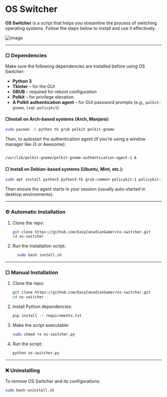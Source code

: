 # OS Switcher

**OS Switcher** is a script that helps you streamline the process of switching operating systems. Follow the steps below to install and use it effectively.

![image](https://i.imgur.com/smwCwnb.gif)

---

### □ Dependencies

Make sure the following dependencies are installed before using OS Switcher:

- **Python 3**
- **Tkinter** – for the GUI
- **GRUB** – required for reboot configuration
- **Polkit** – for privilege elevation
- **A Polkit authentication agent** – for GUI password prompts (e.g., `polkit-gnome`, `lxqt-policykit`)

#### □Install on Arch-based systems (Arch, Manjaro):

```bash
sudo pacman -S python tk grub polkit polkit-gnome
```

Then, to autostart the authentication agent (if you're using a window manager like i3 or Awesome):

```bash

/usr/lib/polkit-gnome/polkit-gnome-authentication-agent-1 &
```

#### □ Install on Debian-based systems (Ubuntu, Mint, etc.):

```bash
sudo apt install python3 python3-tk grub-common policykit-1 policykit-1-gnome
```

Then ensure the agent starts in your session (usually auto-started in desktop environments).

---

### ⚙️ Automatic Installation

1. Clone the repo:

   ```bash
   git clone https://github.com/EasyCanadianGamer/os-switcher.git
   cd os-switcher
   ```
2. Run the installation script:

   ```bash
     sudo bash install.sh

   ```

---

### □ Manual Installation

1. Clone the repo:

   ```bash
   git clone https://github.com/EasyCanadianGamer/os-switcher.git
   cd os-switcher
   ```
2. Install Python dependencies:

   ```bash
   pip install -r requirements.txt
   ```
3. Make the script executable:

   ```bash
   sudo chmod +x os-switcher.py
   ```
4. Run the script:

   ```bash
   python os-switcher.py
   ```

---

### ❌ Uninstalling

To remove OS Switcher and its configurations:

```bash
sudo bash uninstall.sh
```
